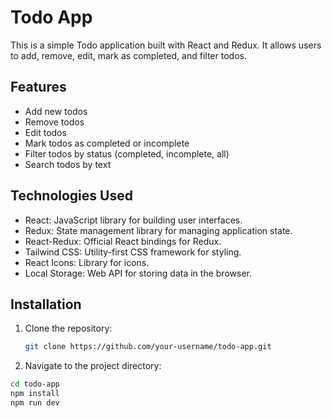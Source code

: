 # Todo App

This is a simple Todo application built with React and Redux. It allows users to add, remove, edit, mark as completed, and filter todos.

## Features

- Add new todos
- Remove todos
- Edit todos
- Mark todos as completed or incomplete
- Filter todos by status (completed, incomplete, all)
- Search todos by text

## Technologies Used

- React: JavaScript library for building user interfaces.
- Redux: State management library for managing application state.
- React-Redux: Official React bindings for Redux.
- Tailwind CSS: Utility-first CSS framework for styling.
- React Icons: Library for icons.
- Local Storage: Web API for storing data in the browser.

## Installation

1. Clone the repository:

   ```bash
   git clone https://github.com/your-username/todo-app.git

2. Navigate to the project directory:

  ```bash
  cd todo-app
  npm install
  npm run dev
